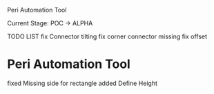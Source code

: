 Peri Automation Tool

Current Stage: POC -> ALPHA

TODO LIST
fix Connector tilting 
fix corner connector missing
fix offset

# Peri Automation Tool
fixed Missing side for rectangle
added Define Height

